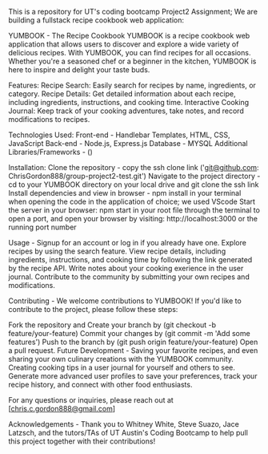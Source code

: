 This is a repository for UT's coding bootcamp Project2 Assignment; We are building a fullstack recipe cookbook web application:

YUMBOOK - The Recipe Cookbook YUMBOOK is a recipe cookbook web application that allows users to discover and explore a wide variety of delicious recipes. With YUMBOOK, you can find recipes for all occasions. Whether you're a seasoned chef or a beginner in the kitchen, YUMBOOK is here to inspire and delight your taste buds.

Features: Recipe Search: Easily search for recipes by name, ingredients, or category. Recipe Details: Get detailed information about each recipe, including ingredients, instructions, and cooking time. Interactive Cooking Journal: Keep track of your cooking adventures, take notes, and record modifications to recipes.

Technologies Used: Front-end - Handlebar Templates, HTML, CSS, JavaScript Back-end - Node.js, Express.js Database - MYSQL Additional Libraries/Frameworks - ()

Installation: Clone the repository - copy the ssh clone link ('git@github.com: ChrisGordon888/group-project2-test.git') Navigate to the project directory - cd to your YUMBOOK directory on your local drive and git clone the ssh link Install dependencies and view in browser - npm install in your terminal when opening the code in the application of choice; we used VScode Start the server in your browser: npm start in your root file through the terminal to open a port, and open your browser by visiting: http://localhost:3000 or the running port number

Usage - Signup for an account or log in if you already have one. Explore recipes by using the search feature. View recipe details, including ingredients, instructions, and cooking time by following the link generated by the recipe API. Write notes about your cooking exerience in the user journal. Contribute to the community by submitting your own recipes and modifications.

Contributing - We welcome contributions to YUMBOOK! If you'd like to contribute to the project, please follow these steps:

Fork the repository and Create your branch by (git checkout -b feature/your-feature)
Commit your changes by (git commit -m 'Add some features')
Push to the branch by (git push origin feature/your-feature)
Open a pull request.
Future Development - Saving your favorite recipes, and even sharing your own culinary creations with the YUMBOOK community. Creating cooking tips in a user journal for yourself and others to see. Generate more advanced user profiles to save your preferences, track your recipe history, and connect with other food enthusiasts.

For any questions or inquiries, please reach out at [chris.c.gordon888@gmail.com]

Acknowledgements - Thank you to Whitney White, Steve Suazo, Jace Latzsch, and the tutors/TAs of UT Austin's Coding Bootcamp to help pull this project together with their contributions!